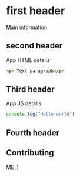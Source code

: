 # first header
Main information

## second header
App HTML details

```html
<p> Text paragraph</p>
```

## Third header
App JS details

```javascript
console.log("Hello world")
```

## Fourth header

## Contributing
ME :)
